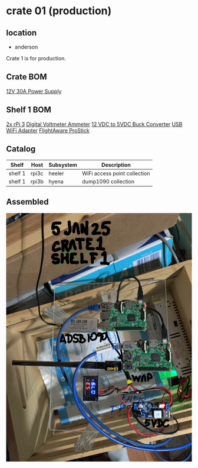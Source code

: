 # crate 01 (production)
## location
+ anderson

Crate 1 is for production.

## Crate BOM
[12V 30A Power Supply](https://www.amazon.com/Universal-Regulated-Switching-Converter-Transformer/dp/B08LDC41B6)

## Shelf 1 BOM
[2x rPi 3](https://www.raspberrypi.com/products/raspberry-pi-3-model-b/)
[Digital Voltmeter Ammeter](https://www.wiredco.com/Digital-Display-DC-0-30V-Blue-Dual-LED-Voltage-p/leddualmeter1.htm)
[12 VDC to 5VDC Buck Converter](https://www.amazon.com/gp/product/B07XXWQ49N)
[USB WiFi Adapter](https://www.amazon.com/gp/product/B08D72GSMS)
[FlightAware ProStick](https://flightaware.store/products/pro-stick-plus)

## Catalog
| Shelf   | Host  | Subsystem | Description                  |
| ------- | ----- | --------- | ---------------------------- |
| shelf 1 | rpi3c | heeler    | WiFi access point collection |
| shelf 1 | rpi3b | hyena     | dump1090 collection          |

## Assembled
![shelf1](https://github.com/guycole/mellow-wombat/blob/main/grafix/crate1_shelf1.png)
